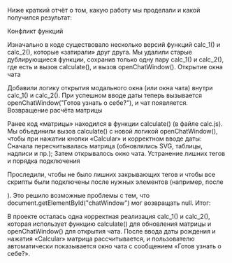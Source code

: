 Ниже краткий отчёт о том, какую работу мы проделали и какой получился результат:

Конфликт функций

Изначально в коде существовало несколько версий функций calc_1() и calc_2(), которые «затирали» друг друга.
Мы удалили старые дублирующиеся функции, сохранив только одну пару calc_1() и calc_2(), где есть и вызов calculate(), и вызов openChatWindow().
Открытие окна чата

Добавили логику открытия модального окна (или окна чата) внутри calc_1() и calc_2().
При успешном вводе даты теперь вызывается openChatWindow("Готов узнать о себе?"), и чат появляется.
Возвращение расчёта матрицы

Ранее код «матрицы» находился в функции calculate() (в файле calc.js).
Мы объединили вызов calculate() с новой логикой openChatWindow(), чтобы при нажатии кнопки «Calcular» и корректном вводе даты:
Сначала пересчитывалась матрица (обновлялись SVG, таблицы, надписи и пр.);
Затем открывалось окно чата.
Устранение лишних тегов </script> и порядка подключения

Проследили, чтобы не было лишних закрывающих тегов </script> и чтобы все скрипты были подключены после нужных элементов (например, после <div id="chatWindow">).
Это решило возможные проблемы с тем, что document.getElementById("chatWindow") мог возвращать null.
Итог:

В проекте осталась одна корректная реализация calc_1() и calc_2(), которая использует функцию calculate() для обновления матрицы и openChatWindow() для открытия чата.
После ввода даты рождения и нажатия «Calcular» матрица рассчитывается, и пользователю автоматически показывается окно чата с сообщением «Готов узнать о себе?».